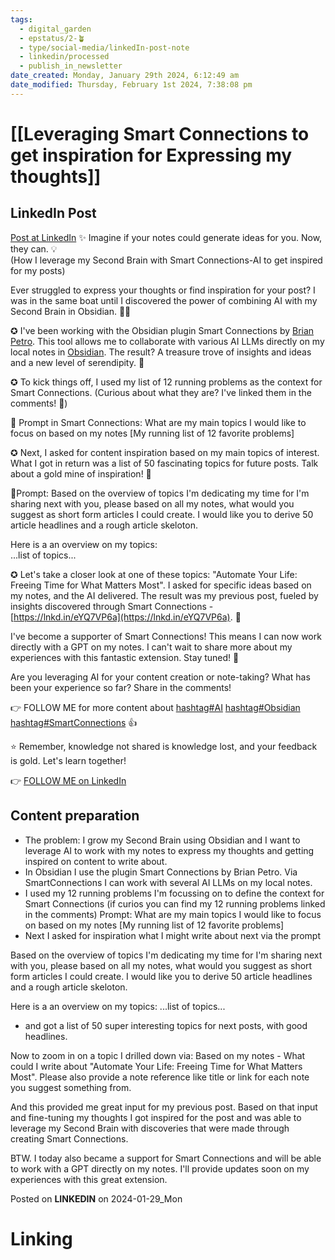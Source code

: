 ```yaml
---
tags:
  - digital_garden
  - epstatus/2-🪴
  - type/social-media/linkedIn-post-note
  - linkedin/processed
  - publish_in_newsletter
date_created: Monday, January 29th 2024, 6:12:49 am
date_modified: Thursday, February 1st 2024, 7:38:08 pm
---
```

# [[Leveraging Smart Connections to get inspiration for Expressing my thoughts]]
## LinkedIn Post
[Post at LinkedIn](https://www.linkedin.com/posts/sebastiankamilli_knowledgemanagement-activity-7157643564754063360--Kaa?utm_source=share&utm_medium=member_desktop)
 ✨ Imagine if your notes could generate ideas for you. Now, they can. 💡  
(How I leverage my Second Brain with Smart Connections-AI to get inspired for my posts)  
  
Ever struggled to express your thoughts or find inspiration for your post? I was in the same boat until I discovered the power of combining AI with my Second Brain in Obsidian. 🧠💡  
  
✪ I've been working with the Obsidian plugin Smart Connections by [](https://www.linkedin.com/in/ACoAAAfCZmsB14SC0ZN3SJeGgS3uDk2d5n9Dyiw)[Brian Petro](https://www.linkedin.com/in/wfhbrian/). This tool allows me to collaborate with various AI LLMs directly on my local notes in [Obsidian](https://www.linkedin.com/company/obsidianmd/). The result? A treasure trove of insights and ideas and a new level of serendipity. 🙌  
  
✪ To kick things off, I used my list of 12 running problems as the context for Smart Connections. (Curious about what they are? I've linked them in the comments! 🔗)  
  
📝 Prompt in Smart Connections: What are my main topics I would like to focus on based on my notes [My running list of 12 favorite problems]  
  
✪ Next, I asked for content inspiration based on my main topics of interest. What I got in return was a list of 50 fascinating topics for future posts. Talk about a gold mine of inspiration! 🌟  
  
📝Prompt: Based on the overview of topics I'm dedicating my time for I'm sharing next with you, please based on all my notes, what would you suggest as short form articles I could create. I would like you to derive 50 article headlines and a rough article skeloton.  
  
Here is a an overview on my topics:  
...list of topics...  
  
✪ Let's take a closer look at one of these topics: "Automate Your Life: Freeing Time for What Matters Most". I asked for specific ideas based on my notes, and the AI delivered. The result was my previous post, fueled by insights discovered through Smart Connections - [https://lnkd.in/eYQ7VP6a](https://lnkd.in/eYQ7VP6a). 🚀  
  
I've become a supporter of Smart Connections! This means I can now work directly with a GPT on my notes. I can't wait to share more about my experiences with this fantastic extension. Stay tuned! 🎉  
  
Are you leveraging AI for your content creation or note-taking? What has been your experience so far? Share in the comments!  
  
👉 FOLLOW ME for more content about [hashtag#AI](https://www.linkedin.com/feed/hashtag/?keywords=ai&highlightedUpdateUrns=urn%3Ali%3Aactivity%3A7157643564754063360) [hashtag#Obsidian](https://www.linkedin.com/feed/hashtag/?keywords=obsidian&highlightedUpdateUrns=urn%3Ali%3Aactivity%3A7157643564754063360) [hashtag#SmartConnections](https://www.linkedin.com/feed/hashtag/?keywords=smartconnections&highlightedUpdateUrns=urn%3Ali%3Aactivity%3A7157643564754063360) 👍  
  
⭐ Remember, knowledge not shared is knowledge lost, and your feedback is gold. Let's learn together! 

👉 [FOLLOW ME on LinkedIn](https://www.linkedin.com/comm/mynetwork/discovery-see-all?usecase=PEOPLE_FOLLOWS&followMember=sebastiankamilli)

## Content preparation
+ The problem: I grow my Second Brain using Obsidian and I want to leverage AI to work with my notes to express my thoughts and getting inspired on content to write about. 
+ In Obsidian I use the plugin Smart Connections by Brian Petro. Via SmartConnections I can work with several AI LLMs on my local notes.
+ I used my 12 running problems I'm focussing on to define the context for Smart Connections (if curios you can find my 12 running problems linked in the comments)
Prompt: What are my main topics I would like to focus on based on my notes [My running list of 12 favorite problems]
+ Next I asked for inspiration what I might write about next via the prompt

Based on the overview of topics I'm dedicating my time for I'm sharing next with you, please based on all my notes, what would you suggest as short form articles I could create. I would like you to derive 50 article headlines and a rough article skeloton.

Here is a an overview on my topics: 
...list of topics...

+ and got a list of 50 super interesting topics for next posts, with good headlines. 

Now to zoom in on a topic I drilled down via:
Based on my notes - What could I write about "Automate Your Life: Freeing Time for What Matters Most". Please also provide a note reference like title or link for each note you suggest something from.

And this provided me great input for my previous post. Based on that input and fine-tuning my thoughts I got inspired for the post and was able to leverage my Second Brain with discoveries that were made through creating Smart Connections. 

BTW. I today also became a support for Smart Connections and will be able to work with a GPT directly on my notes. I'll provide updates soon on my experiences with this great extension.

Posted on **LINKEDIN** on 2024-01-29_Mon
# Linking